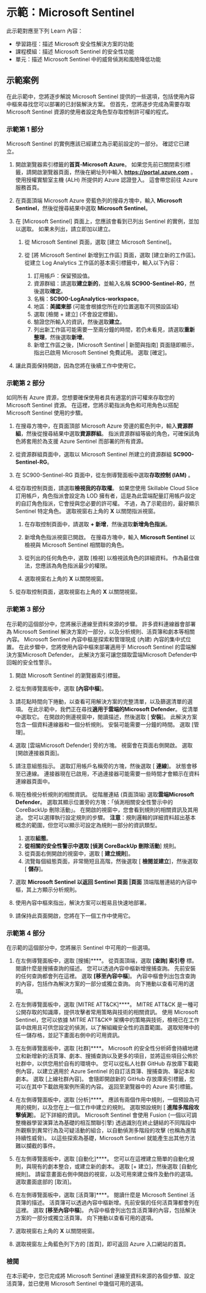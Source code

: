 <!---
---
示範：標題：'Microsoft Sentinel' 學習路徑/模組/標題：'學習路徑：描述 Microsoft 安全性解決方案的功能;課程模組 3：描述 Microsoft Sentinel 的安全性功能;單元 3：描述 Microsoft Sentinel 中的威脅偵測和風險降低功能
---
--->

# 示範：Microsoft Sentinel

此示範對應至下列 Learn 內容：

- 學習路徑：描述 Microsoft 安全性解決方案的功能
- 課程模組：描述 Microsoft Sentinel 的安全性功能
- 單元：描述 Microsoft Sentinel 中的威脅偵測和風險降低功能

## 示範案例

在此示範中，您將逐步解說 Microsoft Sentinel 提供的一些選項，包括使用內容中樞來尋找您可以部署的已封裝解決方案。  但首先，您將逐步完成為需要存取 Microsoft Sentinel 資源的使用者設定角色型存取控制許可權的程式。

### 示範第 1 部分

Microsoft Sentinel 的實例應該已經建立為示範前設定的一部分。 確認它已建立。

1. 開啟瀏覽器索引標籤的**首頁-Microsoft Azure**。  如果您先前已關閉索引標籤，請開啟瀏覽器頁面，然後在網址列中輸入 **https://portal.azure.com** 。 使用授權實驗室主機 (ALH) 所提供的 Azure 認證登入。  這會帶您前往 Azure 服務首頁。

1. 在頁面頂端 Microsoft Azure 旁藍色列的搜尋方塊中，輸入 **Microsoft Sentinel**，然後從搜尋結果中選取 **Microsoft Sentinel**。  

1. 在 [Microsoft Sentinel] 頁面上，您應該會看到已列出 Sentinel 的實例，並加以選取。  如果未列出，請立即加以建立。
    1. 從 Microsoft Sentinel 頁面，選取 [建立 Microsoft Sentinel]。

    1. 從 [將 Microsoft Sentinel 新增到工作區] 頁面，選取 [建立新的工作區]。 從建立 Log Analytics 工作區的基本索引標籤中，輸入以下內容：
        1. 訂用帳戶：保留預設值。
        1. 資源群組：請選取**建立新的**，並輸入名稱 **SC900-Sentinel-RG**，然後選取**確定**。
        1. 名稱：**SC900-LogAnalytics-workspace**。
        1. 地區：**美國東部** (可能會根據您所在的位置選取不同預設區域)
        1. 選取 [檢閱 + 建立] (不會設定標籤)。
        1. 驗證您所輸入的資訊，然後選取**建立**。
        1. 列出新工作區可能需要一至兩分鐘的時間，若仍未看見，請選取**重新整理**，然後選取**新增**。
        1. 新增工作區之後，[Microsoft Sentinel | 新聞與指南] 頁面隨即顯示，指出已啟用 Microsoft Sentinel 免費試用。  選取 [確定]。

1. 讓此頁面保持開啟，因為您將在後續工作中使用它。

### 示範第 2 部分

如同所有 Azure 資源，您想要確保使用者具有適當的許可權來存取您的 Microsoft Sentinel 資源。 在這裡，您將示範指派角色和可用角色以搭配 Microsoft Sentinel 使用的步驟。  

1. 在搜尋方塊中，在頁面頂部 Microsoft Azure 旁邊的藍色列中，輸入**資源群組**，然後從搜尋結果中選取**資源群組**。 指派資源群組等級的角色，可確保該角色將套用於為支援 Azure Sentinel 而部署的所有資源。

1. 從資源群組頁面中，選取以 Microsoft Sentinel 所建立的資源群組 **SC900-Sentinel-RG**。

1. 在 SC900-Sentinel-RG 頁面中，從左側導覽面板中選取**存取控制 (IAM)** 。

1. 從存取控制頁面，請選取**檢視我的存取權**。  如果您使用 Skillable Cloud Slice 訂用帳戶，角色指派會設定為 LOD 擁有者，這是為此雲端配量訂用帳戶設定的自訂角色指派，它會授與您必要的許可權。 不過，為了示範目的，最好顯示 Sentinel 特定角色。  選取視窗右上角的 **X** 以關閉指派視窗。

    1. 在存取控制頁面中，請選取 **+ 新增**，然後選取**新增角色指派**。

    1. 新增角色指派視窗已開啟。  在搜尋方塊中，輸入 **Microsoft Sentinel** 以檢視與 Microsoft Sentinel 相關聯的角色。
    1. 從列出的任何角色中，選取 [檢視] 以檢視該角色的詳細資料。  作為最佳做法，您應該為角色指派最少的權限。  

    1. 選取視窗右上角的 **X** 以關閉視窗。

1. 從存取控制頁面，選取視窗右上角的 **X** 以關閉視窗。

### 示範第 3 部分

在示範的這個部分中，您將展示連線至資料來源的步驟。 許多資料連線器會部署為 Microsoft Sentinel 解決方案的一部分，以及分析規則、活頁簿和劇本等相關內容。 Microsoft Sentinel 內容中樞是探索和管理現成 (內建) 內容的集中式位置。 在此步驟中，您將使用內容中樞來部署適用于 Microsoft Sentinel 的雲端解決方案Microsoft Defender。  此解決方案可讓您擷取雲端Microsoft Defender中回報的安全性警示。

1. 開啟 Microsoft Sentinel 的瀏覽器索引標籤。

1. 從左側導覽面板中，選取 **[內容中樞**]。

1. 請花點時間向下捲動，以查看可用解決方案的完整清單，以及篩選清單的選項。  在此示範中，我們正在尋找**適用于雲端的Microsoft Defender**。  從清單中選取它。  在開啟的側邊視窗中，閱讀描述，然後選取 [ **安裝**]。  此解決方案包含一個資料連線器和一個分析規則。 安裝可能需要一分鐘的時間。  選取 [管理]。

1. 選取 [雲端Microsoft Defender] 旁的方塊。  視窗會在頁面右側開啟。  選取 [開啟連接器頁面]。

1. 請注意組態指示。  選取訂用帳戶名稱旁的方塊，然後選取 [ **連線**]。  狀態會移至已連線。  連接器現在已啟用，不過連接器可能需要一些時間才會顯示在資料連線器頁面中。  

1. 現在檢視分析規則的相關資訊。  從階層連結 (頁面頂端) 選取**雲端Microsoft Defender**。  選取其顯示位置旁的方塊：「偵測相關安全性警示中的 CoreBackUp 刪除活動」。 在開啟的視窗中，您會看到規則的相關資訊及其用途。  您可以選擇執行設定規則的步驟。  **注意**：規則邏輯的詳細資料超出基本概念的範圍，但您可以顯示可設定為規則一部分的資訊類型。  
    1. 選取**組態**。
    1. **從相關的安全性警示中選取 [偵測 CoreBackUp 刪除活動**] 規則。
    1. 從頁面右側開啟的視窗中，選取 [ **建立規則**]。
    1. 流覽每個組態頁面，非常簡短且高階，然後選取 [ **檢閱並建立**]，然後選取 [ **儲存**]。

1. 選取 **Microsoft Sentinel 以返回 Sentinel 頁面 |頁面** 頂端階層連結的內容中樞，其上方顯示分析規則。

1. 使用內容中樞來指出，解決方案可以輕易且快速地部署。

1. 請保持此頁面開啟，您將在下一個工作中使用它。

### 示範第 4 部分

在示範的這個部分中，您將展示 Sentinel 中可用的一些選項。

1. 在左側導覽面板中，選取 [搜捕]****。  從頁面頂端，選取 **[查詢] 索引卷** 標。閱讀什麼是搜捕查詢的描述。 您可以透過內容中樞新增搜捕查詢。 先前安裝的任何查詢都會列在這裡。 選取 **[移至內容中樞**]。  內容中樞會列出包含查詢的內容，包括作為解決方案的一部分或獨立查詢。  向下捲動以查看可用的選項。

1. 在左側導覽面板中，選取 [MITRE ATT&CK]****。  MITRE ATT&CK 是一種可公開存取的知識庫，提供攻擊者常用策略與技術的相關資訊。 使用 Microsoft Sentinel，您可以依據 MITRE ATT&CK® 架構中的策略與技術，檢視已在工作區中啟用且可供您設定的偵測，以了解組織安全性的涵蓋範圍。  選取矩陣中的任一儲存格，並記下畫面右側中的可用資訊。  

1. 在左側導覽面板中，選取 [社群]****。 Microsoft 的安全性分析師會持續地建立和新增新的活頁簿、劇本、搜捕查詢以及更多的項目，並將這些項目公佈於社群中，以供您用於自有的環境中。 您可以從私人社群 GitHub 存放庫下載範例內容，以建立適用於 Azure Sentinel 的自訂活頁簿、搜捕查詢、筆記本和劇本。  選取 [上線社群內容]。  會隨即開啟新的 GitHub 存放庫索引標籤，您可以在其中下載啟用案例所需的內容。  返回至瀏覽器中的 Azure 索引標籤。

1. 在左側導覽面板中，選取 [分析]****。  應該有兩個作用中規則，一個預設為可用的規則，以及您在上一個工作中建立的規則。 選取預設規則 [ **進階多階段攻擊偵測**]。  記下詳細的資訊。  Microsoft Sentinel 會使用 Fusion (一個以可調整機器學習演算法為基礎的相互關聯引擎) 透過識別在終止鏈結的不同階段中所觀察到異常行為及可疑活動的組合，以自動偵測多階段的攻擊 (也稱為進階持續性威脅)。 以這些探索為基礎，Microsoft Sentinel 就能產生出其他方法難以攔截的事件。

1. 在左側導覽面板中，選取 [自動化]****。  您可以在這裡建立簡單的自動化規則，與現有的劇本整合，或建立新的劇本。  選取 [+ 建立]，然後選取 [自動化規則]。  請留意畫面右側中開啟的視窗，以及可用來建立條件及動作的選項。  選取畫面底部的 [取消]。

1. 在左側導覽面板中，選取 [活頁簿]****。 閱讀什麼是 Microsoft Sentinel 活頁簿的描述。  活頁簿可以透過內容中樞新增。先前安裝的任何活頁簿都會列在這裡。 選取 **[移至內容中樞**]。  內容中樞會列出包含活頁簿的內容，包括解決方案的一部分或獨立活頁簿。 向下捲動以查看可用的選項。

1. 選取視窗右上角的 **X** 以關閉視窗。

1. 選取視窗左上角藍色列下方的 [首頁]，即可返回 Azure 入口網站的首頁。  

### 檢閱

在本示範中，您已完成將 Microsoft Sentinel 連線至資料來源的各個步驟、設定活頁簿，並已使用 Microsoft Sentinel 中幾個可用的選項。

